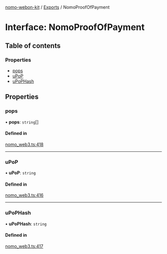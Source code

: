 [nomo-webon-kit](../README.md) / [Exports](../modules.md) / NomoProofOfPayment

# Interface: NomoProofOfPayment

## Table of contents

### Properties

- [pops](NomoProofOfPayment.md#pops)
- [uPoP](NomoProofOfPayment.md#upop)
- [uPoPHash](NomoProofOfPayment.md#upophash)

## Properties

### pops

• **pops**: `string`[]

#### Defined in

[nomo_web3.ts:418](https://github.com/nomo-app/nomo-webon-kit/blob/b9ca80f/nomo-webon-kit/src/nomo_web3.ts#L418)

___

### uPoP

• **uPoP**: `string`

#### Defined in

[nomo_web3.ts:416](https://github.com/nomo-app/nomo-webon-kit/blob/b9ca80f/nomo-webon-kit/src/nomo_web3.ts#L416)

___

### uPoPHash

• **uPoPHash**: `string`

#### Defined in

[nomo_web3.ts:417](https://github.com/nomo-app/nomo-webon-kit/blob/b9ca80f/nomo-webon-kit/src/nomo_web3.ts#L417)

